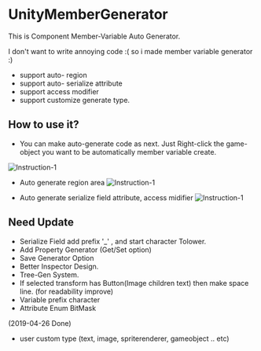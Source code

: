 # UnityMemberGenerator
  This is Component Member-Variable Auto Generator.
  
  I don't want to write annoying code :(
  so i made member variable generator :)
 

  * support auto- region 
  * support auto- serialize attribute
  * support access modifier
  * support customize generate type. 
  
 ## How to use it?

* You can make auto-generate code as next.
   Just Right-click the game-object you want to be automatically member variable create.
 
![Instruction-1](https://github.com/shlifedev/UnityUGUIMemberGenerator/blob/master/ScreenShots/inst1.gif)


* Auto generate region area
![Instruction-1](https://github.com/shlifedev/UnityUGUIMemberGenerator/blob/master/ScreenShots/inst2.gif)


* Auto generate serialize field attribute, access midifier 
![Instruction-1](https://github.com/shlifedev/UnityUGUIMemberGenerator/blob/master/ScreenShots/inst3.gif)


 ## Need Update  
  - Serialize Field add prefix '_' , and start character Tolower.
  - Add Property Generator (Get/Set option)
  - Save Generator Option
  - Better Inspector Design.
  - Tree-Gen System.
  - If selected transform has Button(Image children text) then make space line. (for readability improve)
  - Variable prefix character
  - Attribute Enum BitMask
  
  (2019-04-26 Done)
  * user custom type (text, image, spriterenderer, gameobject .. etc)
   
  
